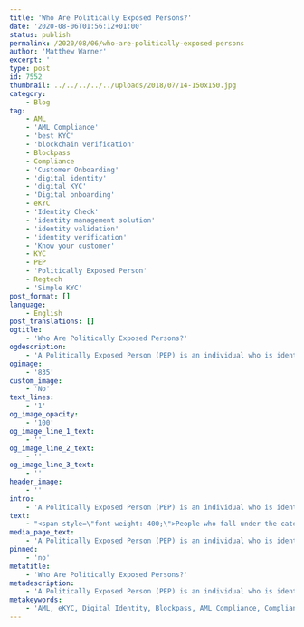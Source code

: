 ```yaml
---
title: 'Who Are Politically Exposed Persons?'
date: '2020-08-06T01:56:12+01:00'
status: publish
permalink: /2020/08/06/who-are-politically-exposed-persons
author: 'Matthew Warner'
excerpt: ''
type: post
id: 7552
thumbnail: ../../../../../uploads/2018/07/14-150x150.jpg
category:
    - Blog
tag:
    - AML
    - 'AML Compliance'
    - 'best KYC'
    - 'blockchain verification'
    - Blockpass
    - Compliance
    - 'Customer Onboarding'
    - 'digital identity'
    - 'digital KYC'
    - 'Digital onboarding'
    - eKYC
    - 'Identity Check'
    - 'identity management solution'
    - 'identity validation'
    - 'identity verification'
    - 'Know your customer'
    - KYC
    - PEP
    - 'Politically Exposed Person'
    - Regtech
    - 'Simple KYC'
post_format: []
language:
    - English
post_translations: []
ogtitle:
    - 'Who Are Politically Exposed Persons?'
ogdescription:
    - 'A Politically Exposed Person (PEP) is an individual who is identified to be at a higher potential risk of involvement with money laundering, bribery and corruption, either through their work personally or through close association with another whose work makes them a higher risk. This is of particular concern where financial services (and some other industries) exist and warrants extra scrutiny to ensure that security measures are met adequately. The most obvious person to be designated as a PEP is one who has (as the name suggests) an important political position. '
ogimage:
    - '835'
custom_image:
    - 'No'
text_lines:
    - '1'
og_image_opacity:
    - '100'
og_image_line_1_text:
    - ''
og_image_line_2_text:
    - ''
og_image_line_3_text:
    - ''
header_image:
    - ''
intro:
    - 'A Politically Exposed Person (PEP) is an individual who is identified to be at a higher potential risk of involvement with money laundering, bribery and corruption, either through their work personally or through close association with another whose work makes them a higher risk. This is of particular concern where financial services (and some other industries) exist and warrants extra scrutiny to ensure that security measures are met adequately. The most obvious person to be designated as a PEP is one who has (as the name suggests) an important political position. '
text:
    - "<span style=\"font-weight: 400;\">People who fall under the category of <a href=\"https://www.blockpass.org/2020/08/06/who-are-politically-exposed-persons/\">PEP</a> can include both domestic and foreign Heads of State, government or other political officials, judicial or military officials and senior executives of state owned corporations. Outside of this, important members of international organizations such as senior management or directors also qualify as PEPs, as do family members and close associates of existing PEPs. There are also different classifications of PEPs, from the highest risk (such as Heads of State and government) to the lower risk (such as local mayors or senior officials of international organisations).\_</span>\r\n\r\n<span style=\"font-weight: 400;\">To combat the potentially higher chance of fraudulent or illicit activity for people who are classified as PEPs,the Financial Action Task Force (FATF) has created extra measures which are to be put in place when PEPs are dealing with financial services. These come in the form of identifying customers who are PEPs and then undertaking <a href=\"https://www.blockpass.org/2019/09/23/understanding-kyc/\">Enhanced Due Diligence</a> (EDD) and enhanced ongoing monitoring.\_</span>\r\n\r\n<span style=\"font-weight: 400;\">Despite these measures, the FATF makes it clear in its guidelines that there is no preconception that PEPs </span><i><span style=\"font-weight: 400;\">are</span></i><span style=\"font-weight: 400;\"> involved with illicit activities, simply that the risk for them is higher, and that they should not be denied services simply by virtue of being on a PEP list.\_</span>\r\n\r\n<span style=\"font-weight: 400;\">Should a person’s name match that of a PEP, additional checks will be carried out to determine whether they are a PEP themselves or simply share a name with a PEP, though determining this can be an issue if certain data is not available. Those that are identified as being a PEP will require extra security measures. This could include establishing where their wealth and funding comes from, performing additional checks such as adverse media checks, or asking additional questions about the nature of the business they intend to conduct. Should the person pass these checks, they still have to remain subject to enhanced ongoing monitoring.\_</span>\r\n\r\n<span style=\"font-weight: 400;\">Whilst important to combat the higher potential risk of fraud, <a href=\"https://www.blockpass.org/2020/08/06/3-stages-of-money-laundering-and-5-ways-to-combat-it/\">money laundering</a>, terrorism financing or other illicit activity, these checks can cause delays and extra work for companies as they ensure they remain compliant.\_</span>\r\n\r\n<span style=\"font-weight: 400;\">Blockpass aims to remove as much of the burden of <a href=\"http://www.blockpass.org/kyc\">KYC</a> and <a href=\"https://www.blockpass.org/2019/10/21/understanding-aml-compliance/\">AML</a> as possible and as such, checking PEPs are a part of the services we provide. Through Blockpass’ <a href=\"http://www.blockpass.org/kyc\">KYC Connect</a> Mobile App, users can upload information and evidence to provide the required details and there is the possibility for merchants to contact users to request more or further information, perfect for accommodating extra PEP requirements. In addition, Blockpass’s app enables ongoing monitoring in a quick and easy manner - uploading the required information onto one app which allows the user to share it with any service provider that needs it.\_</span>\r\n\r\n<span style=\"font-weight: 400;\">The Blockpass platform is fully automated and hosted in the cloud, with no integration or setup fee. Businesses can sign up to the </span><a href=\"https://www.blockpass.org/kyc\"><span style=\"font-weight: 400;\">KYC Connect</span></a><span style=\"font-weight: 400;\"> console in a matter of minutes, test out the service, and start conducting identity documents verification, </span><a href=\"https://www.blockpass.org/kyc\"><span style=\"font-weight: 400;\">KYC </span></a><span style=\"font-weight: 400;\">and </span><a href=\"https://www.blockpass.org/2019/10/21/understanding-aml-compliance/\"><span style=\"font-weight: 400;\">AML </span></a><span style=\"font-weight: 400;\">checks. Sign up for FREE at </span><a href=\"http://console.blockpass.org/\"><span style=\"font-weight: 400;\">console.blockpass.org</span></a><span style=\"font-weight: 400;\">.</span>"
media_page_text:
    - 'A Politically Exposed Person (PEP) is an individual who is identified to be at a higher potential risk of involvement with money laundering, bribery and corruption, either through their work personally or through close association with another whose work makes them a higher risk. This is of particular concern where financial services (and some other industries) exist and warrants extra scrutiny to ensure that security measures are met adequately. The most obvious person to be designated as a PEP is one who has (as the name suggests) an important political position. '
pinned:
    - 'no'
metatitle:
    - 'Who Are Politically Exposed Persons?'
metadescription:
    - 'A Politically Exposed Person (PEP) is an individual who is identified to be at a higher potential risk of involvement with money laundering, bribery and corruption, either through their work personally or through close association with another whose work makes them a higher risk. This is of particular concern where financial services (and some other industries) exist and warrants extra scrutiny to ensure that security measures are met adequately. The most obvious person to be designated as a PEP is one who has (as the name suggests) an important political position. '
metakeywords:
    - 'AML, eKYC, Digital Identity, Blockpass, AML Compliance, Compliance, Customer Onboarding, Digital identity, identity management solution, Identity Verification, KYC, regtech, blockchain verification, digital KYC, PEP, Politically Exposed Person, Know your customer, Compliance, AML compliance, best kyc, simple kyc, customer onboarding, digital onboarding, identity check, identity validation, identity verification, digital identity'
---
```

<!DOCTYPE html PUBLIC "-//W3C//DTD HTML 4.0 Transitional//EN" "http://www.w3.org/TR/REC-html40/loose.dtd">
<?xml encoding="UTF-8">
